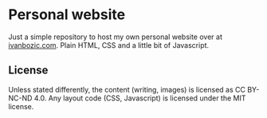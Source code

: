 # Personal website

Just a simple repository to host my own personal website over at [ivanbozic.com](http://ivanbozic.com/). Plain HTML, CSS and a little bit of Javascript.

## License

Unless stated differently, the content (writing, images) is licensed as CC BY-NC-ND 4.0. Any layout code (CSS, Javascript) is licensed under the MIT license.